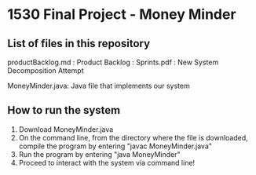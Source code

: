 # 1530 Final Project - Money Minder
## List of files in this repository
productBacklog.md : Product Backlog : Sprints.pdf : New System Decomposition Attempt

MoneyMinder.java: Java file that implements our system
## How to run the system
1. Download MoneyMinder.java
2. On the command line, from the directory where the file is downloaded, compile the program by entering "javac MoneyMinder.java"
3. Run the program by entering "java MoneyMinder"
4. Proceed to interact with the system via command line!
